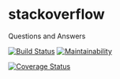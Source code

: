 # stackoverflow
Questions and Answers

[![Build Status](https://travis-ci.org/barema4/stackoverflow.svg?branch=Api_final)](https://travis-ci.org/barema4/stackoverflow)
[![Maintainability](https://api.codeclimate.com/v1/badges/678045f9d54de68f4191/maintainability)](https://codeclimate.com/github/barema4/stackoverflow/maintainability)


[![Coverage Status](https://coveralls.io/repos/github/barema4/stackoverflow/badge.svg?branch=Api_final)](https://coveralls.io/github/barema4/stackoverflow?branch=Api_final)
